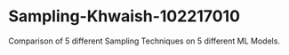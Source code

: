 # Sampling-Khwaish-102217010
Comparison of 5 different Sampling Techniques on 5 different ML Models.
